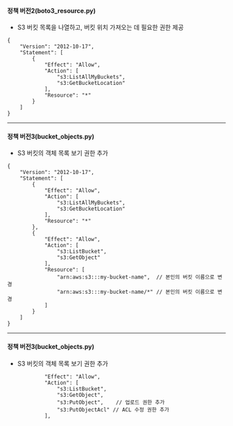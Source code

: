 #### 정책 버전2(boto3_resource.py)

 - S3 버킷 목록을 나열하고, 버킷 위치 가져오는 데 필요한 권한 제공

```
{
    "Version": "2012-10-17",
    "Statement": [
        {
            "Effect": "Allow",
            "Action": [
                "s3:ListAllMyBuckets",
                "s3:GetBucketLocation"
            ],
            "Resource": "*"
        }
    ]
}
```

<hr>

#### 정책 버전3(bucket_objects.py)

 - S3 버킷의 객체 목록 보기 권한 추가
```
{
    "Version": "2012-10-17",
    "Statement": [
        {
            "Effect": "Allow",
            "Action": [
                "s3:ListAllMyBuckets",
                "s3:GetBucketLocation"
            ],
            "Resource": "*"
        },
        {
            "Effect": "Allow",
            "Action": [
                "s3:ListBucket",
                "s3:GetObject"
            ],
            "Resource": [
                "arn:aws:s3:::my-bucket-name",  // 본인의 버킷 이름으로 변경
                "arn:aws:s3:::my-bucket-name/*" // 본인의 버킷 이름으로 변경
            ]
        }
    ]
}
```

<hr>

#### 정책 버전3(bucket_objects.py)

 - S3 버킷의 객체 목록 보기 권한 추가

```
			"Effect": "Allow",
			"Action": [
				"s3:ListBucket",
				"s3:GetObject",
				"s3:PutObject",    // 업로드 권한 추가
                "s3:PutObjectAcl" // ACL 수정 권한 추가
			],
```

